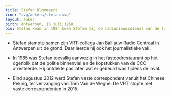 ```yaml
---
title: Stefan Blommaert
icon: "svg/ankers/stefan.svg"
layout: anker
birth: Antwerpen, 15 juli 1958
bio: Stefan kwam in 1984 kwam Stefan bij de radionieuwsdienst van de toenmalige BRT werken. Hij stapte in 1985 over naar televisie, waar hij zowel verslaggeving als de presentatie van Het Journaal deed.
---
```


* Stefan stampte samen zijn VRT-collega Jan Balliauw Radio Centraal in Antwerpen uit de grond. Daar leerde hij ook het journalistieke vak.

* In 1985 was Stefan toevallig aanwezig in het fastoodrestaurant op het ogenblik dat de politie binnenviel en de kopstukken van de CCC arresteerde. Hij ontdekte pas later wat er gebeurd was tijdens de inval.

* Eind augustus 2012 werd Stefan vaste correspondent vanuit het Chinese Peking, ter vervanging van Tom Van de Weghe. De VRT stopte met vaste correspondenten in 2015.
